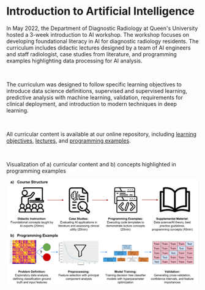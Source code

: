 # Introduction to Artificial Intelligence

In May 2022, the Department of Diagnostic Radiology at Queen's University hosted a 3-week introduction to AI workshop. The workshop focuses on developing foundational literacy in AI for diagnostic radiology residents. The curriculum includes didactic lectures designed by a team of AI engineers and staff radiologist, case studies from literature, and programming examples highlighting data processing for AI analysis.

<br>

The curriculum was designed to follow specific learning objectives to introduce data science definitions, supervised and supervised learning, predictive analysis with machine learning, validation, requirements for clinical deployment, and introduction to modern techniques in deep learning. 

<br>

All curricular content is available at our online repository, including [learning objectives](https://github.com/Queens-Radiology-Intro-To-AI/Intro-to-AI/blob/master/Curricular%20Content/learning_objectives_and_curriculum.pdf), [lectures](https://github.com/Queens-Radiology-Intro-To-AI/Intro-to-AI/tree/master/Curricular%20Content/Lectures), and [programming examples](https://github.com/Queens-Radiology-Intro-To-AI/Intro-to-AI).

<br>

Visualization of a) curricular content and b) concepts highlighted in programming examples
<br>

![Curriculum](./Images/curriculum.PNG)